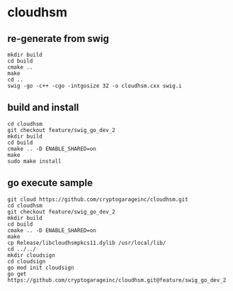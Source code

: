 # cloudhsm

## re-generate from swig

`mkdir build`  
`cd build`  
`cmake ..`  
`make`  
`cd ..`  
`swig -go -c++ -cgo -intgosize 32 -o cloudhsm.cxx swig.i`  

## build and install

```
cd cloudhsm
git checkout feature/swig_go_dev_2
mkdir build
cd build
cmake .. -D ENABLE_SHARED=on
make
sudo make install
```

## go execute sample
```
git cloud https://github.com/cryptogarageinc/cloudhsm.git
cd cloudhsm
git checkout feature/swig_go_dev_2
mkdir build
cd build
cmake .. -D ENABLE_SHARED=on
make
cp Release/libcloudhsmpkcs11.dylib /usr/local/lib/
cd ../../
mkdir cloudsign
cd cloudsign
go mod init cloudsign
go get https://github.com/cryptogarageinc/cloudhsm.git@feature/swig_go_dev_2
```
